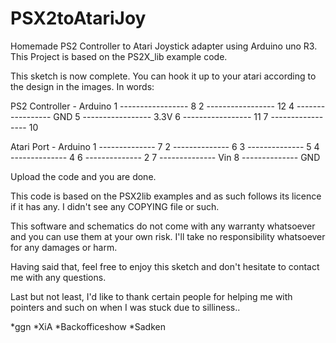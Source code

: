 # PSX2toAtariJoy
Homemade PS2 Controller to Atari Joystick adapter using Arduino uno R3. This Project is based on the PS2X_lib example code.

This sketch is now complete. You can hook it up to your atari according to the design in the images. In words: 

PS2 Controller  -  Arduino
1 ----------------- 8
2 ----------------- 12
4 ----------------- GND
5 ----------------- 3.3V
6 ----------------- 11
7 ----------------- 10

Atari Port - Arduino
1 -------------- 7
2 -------------- 6
3 -------------- 5
4 -------------- 4
6 -------------- 2
7 -------------- Vin
8 -------------- GND

Upload the code and you are done. 

This code is based on the PSX2lib examples and as such follows its licence if it has any. I didn't see any COPYING file or such. 

This software and schematics do not come with any warranty whatsoever and you can use them at your own risk. I'll take no responsibility whatsoever for any damages or harm. 

Having said that, feel free to enjoy this sketch and don't hesitate to contact me with any questions. 

Last but not least, I'd like to thank certain people for helping me with pointers and such on when I was stuck due to silliness..

*ggn
*XiA
*Backofficeshow
*Sadken



